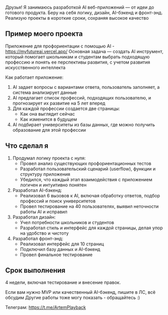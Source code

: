 Друзья!
Я занимаюсь разработкой AI веб-приложений  — от идеи до готового продукта. Беру на себя логику, дизайн, AI-бэкенд и фронт-энд. Реализую проекты в короткие сроки, сохраняя высокое качество


## Пример моего проекта

Приложение для профориентации с помощью AI -  https://myfutureai.vercel.app/
Основная задача — создать AI инструмент, который помогает школьникам и студентам выбрать подходящую профессию и понять ее перспективы развития, с учетом развития искусственного интеллекта

Как работает приложение:  
1. AI задает вопросы с вариантами ответа, пользователь заполняет, а система анализирует данные
2. AI предлагает список профессий, подходящих пользователю, и прогнозирует их развитие на 5 лет вперед
3. Для каждой профессии создается две страницы:
     - Как она выглядит сейчас
     - Как изменится в будущем
4. AI подбирает университеты из базы данных, где можно получить образование для этой профессии


## Что сделал я

1. Продумал логику проекта с нуля:
   - Провел анализ существующих профориентационных тестов
   - Разработал пользовательский сценарий (userflow), функции и структуру приложения
   - Убедился, что каждый этап взаимодействия с приложением логичен и интуитивно понятен
2. Разработал AI-бэкенд:
   - Реализовал 6 вызовов к AI, включая обработку ответов, подбор профессий и поиск университетов
   - Провел тестирование на 40 пользователях, выявил неточности работы AI и исправил
3. Разработал дизайн:
   - Учел потребности школьников и студентов
   - Разработал стиль и интерфейс для каждой страницы, делая упор на удобство и чистоту
4. Разработал фронт-энд:
   - Реализовал интерфейс для 10 страниц
   - Подключил базу данных и AI-бэкенд
   - Провел финальное тестирование

## Срок выполнения
4 недели, включая тестирование и внесение правок.  


Если вам нужно MVP или качественный AI-бэкенд, пишите в ЛС, всё обсудим
Другие работы тоже могу показать - обращайтесь :)

Телеграм: https://t.me/ArtemPlayback